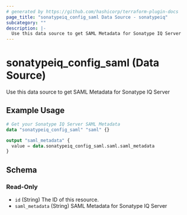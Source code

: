 ```yaml
---
# generated by https://github.com/hashicorp/terraform-plugin-docs
page_title: "sonatypeiq_config_saml Data Source - sonatypeiq"
subcategory: ""
description: |-
  Use this data source to get SAML Metadata for Sonatype IQ Server
---
```


# sonatypeiq_config_saml (Data Source)

Use this data source to get SAML Metadata for Sonatype IQ Server

## Example Usage

```terraform
# Get your Sonatype IQ Server SAML Metadata
data "sonatypeiq_config_saml" "saml" {}

output "saml_metadata" {
  value = data.sonatypeiq_config_saml.saml.saml_metadata
}
```

<!-- schema generated by tfplugindocs -->
## Schema

### Read-Only

- `id` (String) The ID of this resource.
- `saml_metadata` (String) SAML Metadata for Sonatype IQ Server
